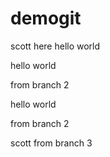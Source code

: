 # demogit

scott here 
hello world


hello world

from branch 2

hello world

from branch 2

scott from branch 3